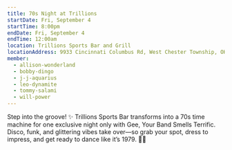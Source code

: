 ```yaml
---
title: 70s Night at Trillions
startDate: Fri, September 4
startTime: 8:00pm
endDate: Fri, September 4
endTime: 12:00am
location: Trillions Sports Bar and Grill
locationAddress: 9933 Cincinnati Columbus Rd, West Chester Township, OH 45241
member:
  - allison-wonderland
  - bobby-dingo
  - j-j-aquarius
  - leo-dynamite
  - tommy-salami
  - will-power
---
```

Step into the groove! ✨ Trillions Sports Bar transforms into a 70s time machine for one exclusive night only with Gee, Your Band Smells Terrific. Disco, funk, and glittering vibes take over—so grab your spot, dress to impress, and get ready to dance like it’s 1979. 🕺🔥
